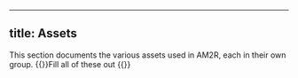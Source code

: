  
---
title: Assets
---
This section documents the various assets used in AM2R, each in their own group.
{{<todo>}}Fill all of these out {{</todo>}}
